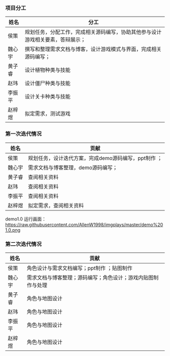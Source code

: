 ### 项目分工

|   姓名  |   分工  |
| --- | --- |
|   侯策  | 规划任务，分配工作，完成相关源码编写，协助其他参与设计游戏相关要素，答辩展示；    |
|  魏心宇   |    撰写和整理需求文档与博客，设计游戏模式与界面，完成相关源码编写； |
|  黄子睿   |   设计植物种类与技能   |
|  赵玮   |   设计僵尸种类与技能  |
|   李振平  | 设计关卡种类与技能  |
|   赵梓煜  |   拟定需求，测试游戏   |


### 第一次迭代情况

|   姓名  |    贡献 |
| --- | --- |
|   侯策  |   规划任务，设计迭代方案，完成demo源码编写，ppt制作 ；  |
|  魏心宇   |   需求文档与博客整理，demo源码编写；  |
|  黄子睿   |   查阅相关资料 |
|  赵玮   |  查阅相关资料   |
|  李振平   |  查阅相关资料    |
|  赵梓煜   |   拟定需求，查阅相关资料  |

demo1.0 运行画面：https://raw.githubusercontent.com/AllenW1998/imgplays/master/demo%201.0.png



### 第二次迭代情况

|   姓名  |    贡献 |
| --- | --- |
|   侯策  |   角色设计与需求文档编写；ppt制作 ；贴图制作  |
|  魏心宇   |   需求文档与博客整理；源码编写；角色设计；游戏内贴图制作与处理  |
|  黄子睿   |   角色与地图设计 |
|  赵玮   |  角色与地图设计   |
|  李振平   |  角色与地图设计    |
|  赵梓煜   |   角色与地图设计  |
